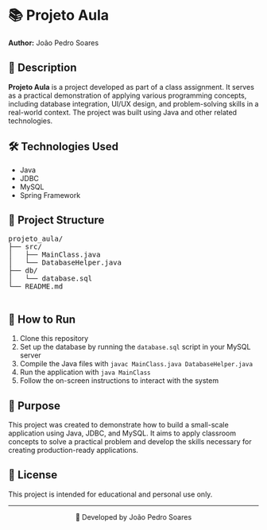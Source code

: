 
</head>
<body>
  <h1>📚 Projeto Aula</h1>
  <p><strong>Author:</strong> João Pedro Soares</p>

  <h2>📌 Description</h2>
  <p><strong>Projeto Aula</strong> is a project developed as part of a class assignment. It serves as a practical demonstration of applying various programming concepts, including database integration, UI/UX design, and problem-solving skills in a real-world context. The project was built using Java and other related technologies.</p>

  <h2>🛠️ Technologies Used</h2>
  <ul>
    <li>Java</li>
    <li>JDBC</li>
    <li>MySQL</li>
    <li>Spring Framework</li>
  </ul>

  <h2>📂 Project Structure</h2>
  <pre>
projeto_aula/
├── src/
│   ├── MainClass.java
│   └── DatabaseHelper.java
├── db/
│   └── database.sql
└── README.md
  </pre>

  <h2>🚀 How to Run</h2>
  <ol>
    <li>Clone this repository</li>
    <li>Set up the database by running the <code>database.sql</code> script in your MySQL server</li>
    <li>Compile the Java files with <code>javac MainClass.java DatabaseHelper.java</code></li>
    <li>Run the application with <code>java MainClass</code></li>
    <li>Follow the on-screen instructions to interact with the system</li>
  </ol>

  <h2>🎯 Purpose</h2>
  <p>This project was created to demonstrate how to build a small-scale application using Java, JDBC, and MySQL. It aims to apply classroom concepts to solve a practical problem and develop the skills necessary for creating production-ready applications.</p>

  <h2>📄 License</h2>
  <p>This project is intended for educational and personal use only.</p>

  <hr>
  <p align="center">📘 Developed by João Pedro Soares</p>
</body>
</html>
